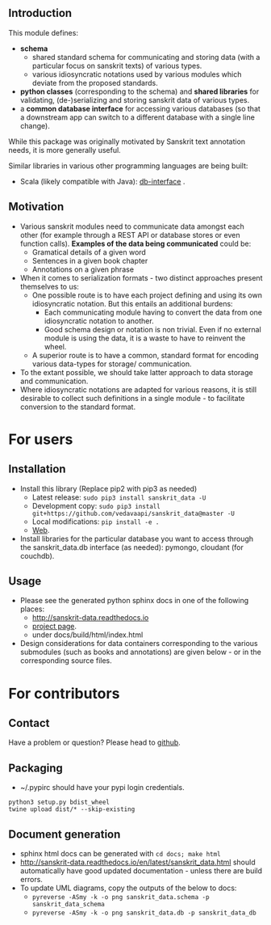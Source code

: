 ## Introduction
This module defines:

- **schema**
    - shared standard schema for communicating and storing data (with a particular focus on sanskrit texts) of various types.
    - various idiosyncratic notations used by various modules which deviate from the proposed standards.
- **python classes** (corresponding to the schema) and **shared libraries** for validating, (de-)serializing and storing sanskrit data of various types.
- a **common database interface** for accessing various databases (so that a downstream app can switch to a different database with a single line change).

While this package was originally motivated by Sanskrit text annotation needs, it is more generally useful. 

Similar libraries in various other programming languages are being built:

- Scala (likely compatible with Java): [db-interface](https://github.com/vedavaapi/db-interface) .

## Motivation
- Various sanskrit modules need to communicate data amongst each other (for example through a REST API or database stores or even function calls). **Examples of the data being communicated** could be:
    - Gramatical details of a given word
    - Sentences in a given book chapter
    - Annotations on a given phrase
- When it comes to serialization formats - two distinct approaches present themselves to us:
    - One possible route is to have each project defining and using its own idiosyncratic notation. But this entails an additional burdens:
        - Each communicating module having to convert the data from one idiosyncratic notation to another.
        - Good schema design or notation is non trivial. Even if no external module is using the data, it is a waste to have to reinvent the wheel.
    - A superior route is to have a common, standard format for encoding various data-types for storage/ communication.
- To the extant possible, we should take latter approach to data storage and communication.
- Where idiosyncratic notations are adapted for various reasons, it is still desirable to collect such definitions in a single module - to facilitate conversion to the standard format.

# For users
## Installation
- Install this library (Replace pip2 with pip3 as needed)
    - Latest release: `sudo pip3 install sanskrit_data -U`
    - Development copy: `sudo pip3 install git+https://github.com/vedavaapi/sanskrit_data@master -U`
    - Local modifications: `pip install -e .`
    - [Web](https://pypi.python.org/pypi/sanskrit_data).
- Install libraries for the particular database you want to access through the sanskrit_data.db interface (as needed): pymongo, cloudant (for couchdb).

## Usage
- Please see the generated python sphinx docs in one of the following places:
    - http://sanskrit-data.readthedocs.io
    - [project page](https://sanskrit-coders.github.io/sanskrit_data/build/html/).
    - under docs/build/html/index.html
- Design considerations for data containers corresponding to the various submodules (such as books and annotations) are given below - or in the corresponding source files.

# For contributors
## Contact
Have a problem or question? Please head to [github](https://github.com/vedavaapi/sanskrit_data).

## Packaging
* ~/.pypirc should have your pypi login credentials.
```
python3 setup.py bdist_wheel
twine upload dist/* --skip-existing
```

## Document generation
- sphinx html docs can be generated with `cd docs; make html`
- http://sanskrit-data.readthedocs.io/en/latest/sanskrit_data.html should automatically have good updated documentation - unless there are build errors.
- To update UML diagrams, copy the outputs of the below to docs:
  - `pyreverse -ASmy -k -o png sanskrit_data.schema -p sanskrit_data_schema`
  - `pyreverse -ASmy -k -o png sanskrit_data.db -p sanskrit_data_db`
